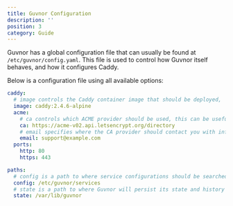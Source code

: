 ```yaml
---
title: Guvnor Configuration
description: ''
position: 3
category: Guide
---
```


Guvnor has a global configuration file that can usually be found at `/etc/guvnor/config.yaml`. This file is used to control how Guvnor itself behaves, and how it configures Caddy.

Below is a configuration file using all available options:

```yaml
caddy:
  # image controls the Caddy container image that should be deployed,
  image: caddy:2.4.6-alpine
  acme:
    # ca controls which ACME provider should be used, this can be useful for switching to staging LetsEncrypt.
    ca: https://acme-v02.api.letsencrypt.org/directory
    # email specifies where the CA provider should contact you with information regarding the certificate
    email: support@example.com
  ports:
    http: 80
    https: 443

paths:
  # config is a path to where service configurations should be searched for
  config: /etc/guvnor/services
  # state is a path to where Guvnor will persist its state and history
  state: /var/lib/guvnor
```
